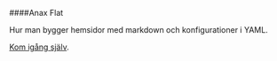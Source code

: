 ####Anax Flat

Hur man bygger hemsidor med markdown och konfigurationer i YAML.

[Kom igång själv](http://dbwebb.se/kunskap/bygg-me-sida-med-anax-flat).
